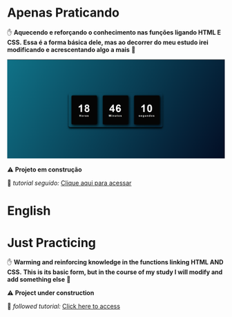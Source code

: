 # Apenas Praticando

✋ **Aquecendo e reforçando o conhecimento nas funções ligando HTML E CSS.**
**Essa é a forma básica dele, mas ao decorrer do meu estudo irei modificando e acrescentando algo a mais** 🤚

![Relogio Digital](./assets/relogio-digital.png)

⚠️ **Projeto em construção**

📎 *tutorial seguido:*  [Clique aqui para acessar](https://www.youtube.com/watch?v=GK0ok3ZCXwM)


# English

# Just Practicing

✋ **Warming and reinforcing knowledge in the functions linking HTML AND CSS.**
**This is its basic form, but in the course of my study I will modify and add something else** 🤚

⚠️ **Project under construction**

📎 *followed tutorial:* [Click here to access](https://www.youtube.com/watch?v=GK0ok3ZCXwM)